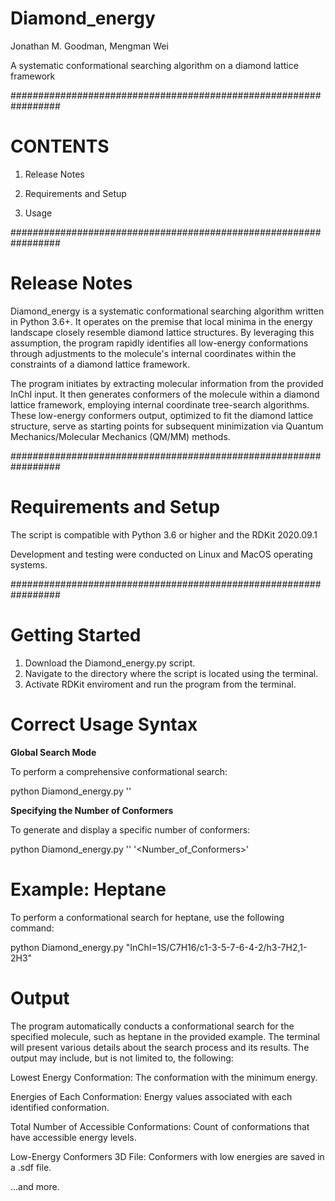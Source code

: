 # Diamond_energy

Jonathan M. Goodman, Mengman Wei

A systematic conformational searching algorithm on a diamond lattice framework

#################################################################

# CONTENTS

1. Release Notes

2. Requirements and Setup

3. Usage


#################################################################

# Release Notes

Diamond_energy is a systematic conformational searching algorithm written in Python 3.6+. It operates on the premise that local minima in the energy landscape closely resemble diamond lattice structures. By leveraging this assumption, the program rapidly identifies all low-energy conformations through adjustments to the molecule's internal coordinates within the constraints of a diamond lattice framework.

The program initiates by extracting molecular information from the provided InChI input. It then generates conformers of the molecule within a diamond lattice framework, employing internal coordinate tree-search algorithms. These low-energy conformers output, optimized to fit the diamond lattice structure, serve as starting points for subsequent minimization via Quantum Mechanics/Molecular Mechanics (QM/MM) methods.

#################################################################

# Requirements and Setup

The script is compatible with Python 3.6 or higher and the RDKit 2020.09.1

Development and testing were conducted on Linux and MacOS operating systems.

#################################################################

# Getting Started

1. Download the Diamond_energy.py script.
2. Navigate to the directory where the script is located using the terminal. 
3. Activate RDKit enviroment and run the program from the terminal.

# Correct Usage Syntax

__Global Search Mode__

To perform a comprehensive conformational search:

python Diamond_energy.py '<MolecularInChI>'

__Specifying the Number of Conformers__

To generate and display a specific number of conformers:

python Diamond_energy.py '<MolecularInChI>' '<Number_of_Conformers>'

# Example: Heptane

To perform a conformational search for heptane, use the following command:

python Diamond_energy.py "InChI=1S/C7H16/c1-3-5-7-6-4-2/h3-7H2,1-2H3"

# Output

The program automatically conducts a conformational search for the specified molecule, such as heptane in the provided example. The terminal will present various details about the search process and its results. The output may include, but is not limited to, the following:

Lowest Energy Conformation: The conformation with the minimum energy.

Energies of Each Conformation: Energy values associated with each identified conformation.

Total Number of Accessible Conformations: Count of conformations that have accessible energy levels.

Low-Energy Conformers 3D File: Conformers with low energies are saved in a .sdf file.

...and more.

